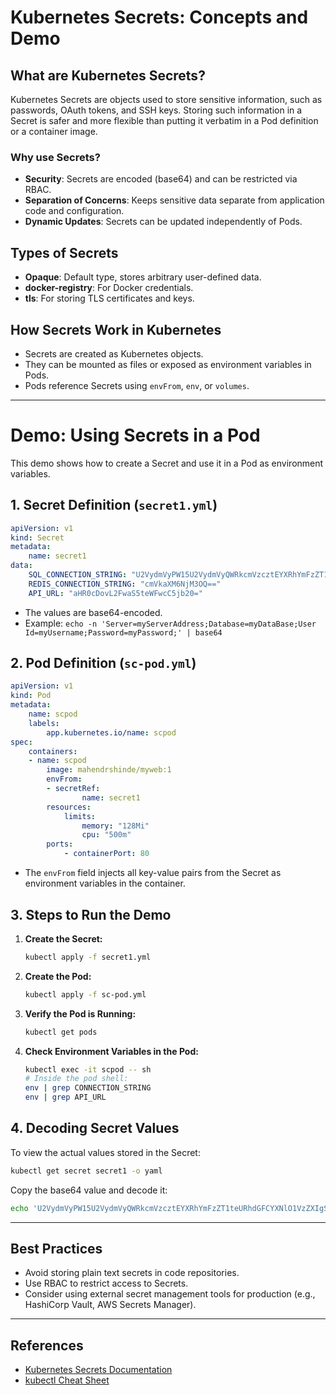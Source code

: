 # Kubernetes Secrets: Concepts and Demo

## What are Kubernetes Secrets?
Kubernetes Secrets are objects used to store sensitive information, such as passwords, OAuth tokens, and SSH keys. Storing such information in a Secret is safer and more flexible than putting it verbatim in a Pod definition or a container image.

### Why use Secrets?
- **Security**: Secrets are encoded (base64) and can be restricted via RBAC.
- **Separation of Concerns**: Keeps sensitive data separate from application code and configuration.
- **Dynamic Updates**: Secrets can be updated independently of Pods.

## Types of Secrets
- **Opaque**: Default type, stores arbitrary user-defined data.
- **docker-registry**: For Docker credentials.
- **tls**: For storing TLS certificates and keys.

## How Secrets Work in Kubernetes
- Secrets are created as Kubernetes objects.
- They can be mounted as files or exposed as environment variables in Pods.
- Pods reference Secrets using `envFrom`, `env`, or `volumes`.

---

# Demo: Using Secrets in a Pod

This demo shows how to create a Secret and use it in a Pod as environment variables.

## 1. Secret Definition (`secret1.yml`)
```yaml
apiVersion: v1
kind: Secret
metadata:
	name: secret1
data:
	SQL_CONNECTION_STRING: "U2VydmVyPW15U2VydmVyQWRkcmVzcztEYXRhYmFzZT1teURhdGFCYXNlO1VzZXIgSWQ9bXlVc2VybmFtZTtQYXNzd29yZD1teVBhc3N3b3JkOwo="
	REDIS_CONNECTION_STRING: "cmVkaXM6NjM3OQ=="
	API_URL: "aHR0cDovL2FwaS5teWFwcC5jb20="
```
- The values are base64-encoded.
- Example: `echo -n 'Server=myServerAddress;Database=myDataBase;User Id=myUsername;Password=myPassword;' | base64`

## 2. Pod Definition (`sc-pod.yml`)
```yaml
apiVersion: v1
kind: Pod
metadata:
	name: scpod
	labels:
		app.kubernetes.io/name: scpod
spec:
	containers:
	- name: scpod
		image: mahendrshinde/myweb:1
		envFrom:
		- secretRef:
				name: secret1
		resources:
			limits:
				memory: "128Mi"
				cpu: "500m"
		ports:
			- containerPort: 80
```
- The `envFrom` field injects all key-value pairs from the Secret as environment variables in the container.

## 3. Steps to Run the Demo

1. **Create the Secret:**
	 ```sh
	 kubectl apply -f secret1.yml
	 ```
2. **Create the Pod:**
	 ```sh
	 kubectl apply -f sc-pod.yml
	 ```
3. **Verify the Pod is Running:**
	 ```sh
	 kubectl get pods
	 ```
4. **Check Environment Variables in the Pod:**
	 ```sh
	 kubectl exec -it scpod -- sh
	 # Inside the pod shell:
	 env | grep CONNECTION_STRING
	 env | grep API_URL
	 ```

## 4. Decoding Secret Values
To view the actual values stored in the Secret:
```sh
kubectl get secret secret1 -o yaml
```
Copy the base64 value and decode it:
```sh
echo 'U2VydmVyPW15U2VydmVyQWRkcmVzcztEYXRhYmFzZT1teURhdGFCYXNlO1VzZXIgSWQ9bXlVc2VybmFtZTtQYXNzd29yZD1teVBhc3N3b3JkOwo=' | base64 -d
```

---

## Best Practices
- Avoid storing plain text secrets in code repositories.
- Use RBAC to restrict access to Secrets.
- Consider using external secret management tools for production (e.g., HashiCorp Vault, AWS Secrets Manager).

---

## References
- [Kubernetes Secrets Documentation](https://kubernetes.io/docs/concepts/configuration/secret/)
- [kubectl Cheat Sheet](https://kubernetes.io/docs/reference/kubectl/cheatsheet/)
